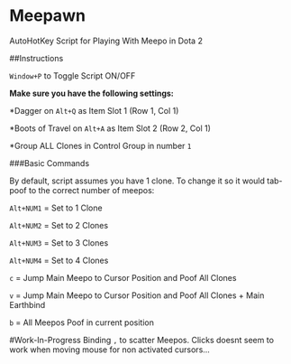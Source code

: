# Meepawn
AutoHotKey Script for Playing With Meepo in Dota 2

##Instructions


`Window+P` to Toggle Script ON/OFF

**Make sure you have the following settings:**

*Dagger on `Alt+Q` as Item Slot 1 (Row 1, Col 1)

*Boots of Travel on `Alt+A` as Item Slot 2 (Row 2, Col 1)

*Group ALL Clones in Control Group in number `1`

###Basic Commands

By default, script assumes you have 1 clone. To change it so it would tab-poof to the correct number of meepos:


`Alt+NUM1` = Set to 1 Clone

`Alt+NUM2` = Set to 2 Clones

`Alt+NUM3` = Set to 3 Clones

`Alt+NUM4` = Set to 4 Clones


`c` = Jump Main Meepo to Cursor Position and Poof All Clones

`v` = Jump Main Meepo to Cursor Position and Poof All Clones + Main Earthbind

`b` = All Meepos Poof in current position

#Work-In-Progress
Binding `,` to scatter Meepos. Clicks doesnt seem to work when moving mouse for non activated cursors...

